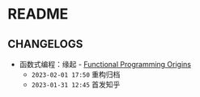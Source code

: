 # README

## CHANGELOGS

- 函数式编程：缘起 - [Functional Programming Origins](./001-Origins.md)
  - `2023-02-01 17:50` 重构归档
  - `2023-01-31 12:45` 首发知乎
